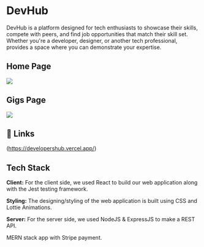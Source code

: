 # DevHub

DevHub is a platform designed for tech enthusiasts to showcase their skills, compete with peers, and find job opportunities that match their skill set. Whether you're a developer, designer, or another tech professional, provides a space where you can demonstrate your expertise.

## Home Page
<img align="center" src="![image](https://github.com/yuvithakur007/DevHub/assets/63182105/16d9813b-6797-4192-96f5-b1901ef72108)
">

## Gigs Page
<img align="center" src="![image](https://github.com/yuvithakur007/DevHub/assets/63182105/0dddc279-c3f7-411e-9edf-0718ca54ed04)
">

## 🔗 Links
(https://developershub.vercel.app/)

## Tech Stack

**Client:** For the client side, we used React to build our web application along with the Jest testing framework.

**Styling:** The designing/styling of the web application is built using CSS and Lottie Animations.

**Server:** For the server side, we used NodeJS & ExpressJS to make a REST API.

MERN stack app with Stripe payment.
